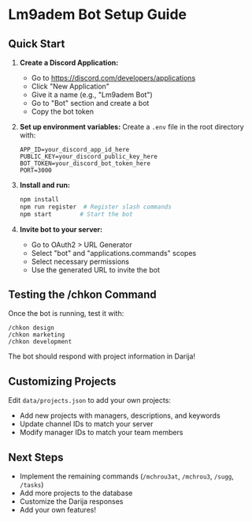 # Lm9adem Bot Setup Guide

## Quick Start

1. **Create a Discord Application:**
   - Go to https://discord.com/developers/applications
   - Click "New Application"
   - Give it a name (e.g., "Lm9adem Bot")
   - Go to "Bot" section and create a bot
   - Copy the bot token

2. **Set up environment variables:**
   Create a `.env` file in the root directory with:
   ```env
   APP_ID=your_discord_app_id_here
   PUBLIC_KEY=your_discord_public_key_here
   BOT_TOKEN=your_discord_bot_token_here
   PORT=3000
   ```

3. **Install and run:**
   ```bash
   npm install
   npm run register  # Register slash commands
   npm start        # Start the bot
   ```

4. **Invite bot to your server:**
   - Go to OAuth2 > URL Generator
   - Select "bot" and "applications.commands" scopes
   - Select necessary permissions
   - Use the generated URL to invite the bot

## Testing the /chkon Command

Once the bot is running, test it with:
```
/chkon design
/chkon marketing
/chkon development
```

The bot should respond with project information in Darija!

## Customizing Projects

Edit `data/projects.json` to add your own projects:
- Add new projects with managers, descriptions, and keywords
- Update channel IDs to match your server
- Modify manager IDs to match your team members

## Next Steps

- Implement the remaining commands (`/mchrou3at`, `/mchrou3`, `/sugg`, `/tasks`)
- Add more projects to the database
- Customize the Darija responses
- Add your own features!
